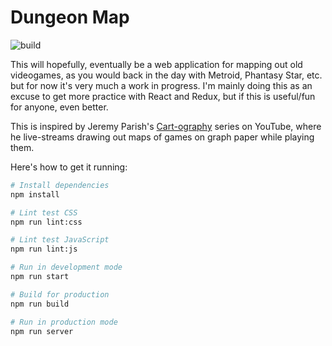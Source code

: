 # Dungeon Map

![build](https://github.com/stevecochrane/dungeon-map/workflows/Node.js%20CI/badge.svg)

This will hopefully, eventually be a web application for mapping out old
videogames, as you would back in the day with Metroid, Phantasy Star, etc. but
for now it's very much a work in progress. I'm mainly doing this as an excuse
to get more practice with React and Redux, but if this is useful/fun for
anyone, even better.

This is inspired by Jeremy Parish's
[Cart-ography](https://www.youtube.com/watch?v=RIUhIfD_bNQ&list=PLd3vJYdenHKH6_-QX1_mJX0WLlw6VeTEe)
series on YouTube, where he live-streams drawing out maps of games on graph paper
while playing them.

Here's how to get it running:

```bash
# Install dependencies
npm install

# Lint test CSS
npm run lint:css

# Lint test JavaScript
npm run lint:js

# Run in development mode
npm run start

# Build for production
npm run build

# Run in production mode
npm run server
```
